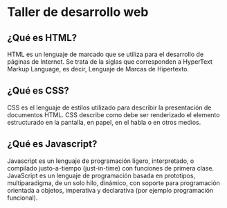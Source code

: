 # Taller de desarrollo web

## ¿Qué es HTML?

HTML es un lenguaje de marcado que se utiliza para el desarrollo de páginas de
Internet. Se trata de la siglas que corresponden a HyperText Markup Language, es
decir, Lenguaje de Marcas de Hipertexto.

## ¿Qué es CSS?

CSS es el lenguaje de estilos utilizado para describir la presentación de
documentos HTML. CSS describe como debe ser renderizado el elemento estructurado
en la pantalla, en papel, en el habla o en otros medios.

## ¿Qué es Javascript?

Javascript es un lenguaje de programación ligero, interpretado, o compilado
justo-a-tiempo (just-in-time) con funciones de primera clase. JavaScript es un
lenguaje de programación basada en prototipos, multiparadigma, de un solo hilo,
dinámico, con soporte para programación orientada a objetos, imperativa y
declarativa (por ejemplo programación funcional).
